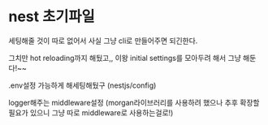 # nest 초기파일

세팅해줄 것이 따로 없어서 사실 그냥 cli로 만들어주면 되긴한다.

그치만 hot reloading까지 해뒀고,, 이왕 initial settings를 모아두려 해서 그냥 해둔다!~~

.env설정 가능하게 해세팅해뒀구 (nestjs/config)

logger해주는 middleware설정 (morgan라이브러리를 사용하려 했으나 추후 확장할 필요가 있으니 그냥 따로 middleware로 사용하는걸로!)
